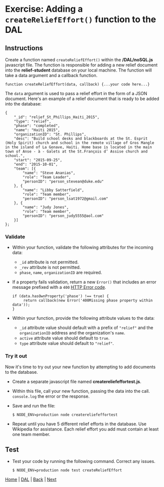# Exercise: Adding a `createReliefEffort()` function to the DAL

## Instructions

Create a function named `createReliefEffort()` within the **/DAL/noSQL.js** javascript file.  The function is responsible for adding a new relief document into the **relief-student** database on your local machine. The function will take a data argument and a callback function.

```
function createReliefEffort(data, callback) {...your code here...}
```

The `data` argument is used to pass a relief effort in the form of a JSON document.  Here's an example of a relief document that is ready to be added into the database:

```
{
    "_id": "relief_St_Phillips_Haiti_2015",
    "type": "relief",
    "phase": "completed",
    "name": "Haiti 2015",
    "organizationID": "St. Phillips",
    "desc": "Build school desks and blackboards at the St. Esprit (Holy Spirit) church and school in the remote village of Gros Mangle in the island of La Gonave, Haiti. Home base is located in the main town of Anse - à - Galets at the St.François d’ Assise church and school.",
    "start": "2015-09-25",
    "end": "2015-10-01",
    "team": [{
        "name": "Steve Ananias",
        "role": "Team Leader",
        "personID": "person_stevean@duke.edu"
    }, {
        "name": "Libby Satterfield",
        "role": "Team member",
        "personID": "person_lsat1972@gmail.com"
    }, {
        "name": "Judy Jones",
        "role": "Team member",
        "personID": "person_judy5555@aol.com"
    }]
};
```

### Validate

- Within your function, validate the following attributes for the incoming data:
   - `_id` attribute is not permitted.
   - `_rev` attribute is not permitted.
   - `phase`, `name`, `organizationID` are required.

- If a property fails validation, return a new `Error()` that includes an error message prefixed with a `400` [HTTP Error code](https://en.wikipedia.org/wiki/List_of_HTTP_status_codes).

   ```
   if (data.hasOwnProperty('phase') !== true) {
        return callback(new Error('400Missing phase property within data'));
   }
   ```

- Within your function, provide the following attribute values to the data:
   - `_id` attribute value should default with a prefix of `"relief"` and the `organizationID` address and the organization's `name`.
   - `active` attribute value should default to `true`.
   - `type` attribute value should default to `"relief"`.

### Try it out

Now it's time to try out your new function by attempting to add documents to the database.  

- Create a separate javascript file named **createreliefeffortest.js**.
- Within this file, call your new function, passing the data into the call.  `console.log` the error or the response.  

- Save and run the file:

   ```
   $ NODE_ENV=production node createreliefeffortest
   ```

- Repeat until you have 5 different relief efforts in the database. Use Wikipedia for assistance. Each relief effort you add must contain at least one team member.

## Test

- Test your code by running the following command.  Correct any issues.
   ```
   $ NODE_ENV=production node test createReliefEffort
   ```

[Home](/)  |  [DAL](/dbs-and-docs)  |  [Back](/DAL/1)  |  [Next](/DAL/3)   
